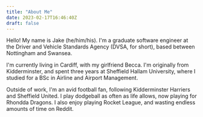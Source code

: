 ```yaml
---
title: "About Me"
date: 2023-02-17T16:46:40Z
draft: false
---
```


Hello! My name is Jake (he/him/his). I'm a graduate software engineer at the Driver and Vehicle Standards Agency (DVSA, for short), based between Nottingham and Swansea.

I'm currently living in Cardiff, with my girlfriend Becca. I'm originally from Kidderminster, and spent three years at Sheffield Hallam University, where I studied for a
BSc in Airline and Airport Management.

Outside of work, I'm an avid football fan, following Kidderminster Harriers and Sheffield United. I play dodgeball as often as life allows, now playing for Rhondda Dragons.
I also enjoy playing Rocket League, and wasting endless amounts of time on Reddit.